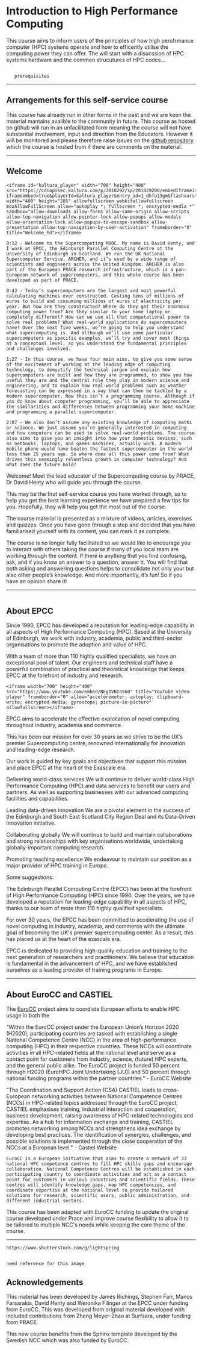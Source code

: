 # Introduction to High Performance Computing

This course aims to inform users of the principles of how high perofrmance computer (HPC) systems operate and how to efficently utilise the computing power they can offer. The will start with a disucssion of HPC systems hardware and the common strucutures of HPC codes…

```{prereq}

   prerequisites

```

---

## Arrangements for this self-service course

This course has already run in other forms in the past and we are keen the material mantains avalible to the community in future. This course as hosted on github will run in an unfacilitated form meaning the course will not have substantial involvement, input and direction from the Educators. However it will be monitored and please therefore raise issues on the [github repository](https://github.com) which the course is hosted from if there are comments on the material. 

---

## Welcome

```{raw} html
<iframe id="kaltura_player" width="700" height="400" src="https://cdnapisec.kaltura.com/p/2010292/sp/201029200/embedIframeJs/uiconf_id/32599141/partner_id/2010292?iframeembed=true&playerId=kaltura_player&entry_id=1_dkfu13gm&flashvars[streamerType]=auto&amp;flashvars[localizationCode]=en&amp;flashvars[leadWithHTML5]=true&amp;flashvars[sideBarContainer.plugin]=true&amp;flashvars[sideBarContainer.position]=left&amp;flashvars[sideBarContainer.clickToClose]=true&amp;flashvars[chapters.plugin]=true&amp;flashvars[chapters.layout]=vertical&amp;flashvars[chapters.thumbnailRotator]=false&amp;flashvars[streamSelector.plugin]=true&amp;flashvars[EmbedPlayer.SpinnerTarget]=videoHolder&amp;flashvars[dualScreen.plugin]=true&amp;flashvars[Kaltura.addCrossoriginToIframe]=true&amp;&wid=1_ju8ohj3q" width="400" height="285" allowfullscreen webkitallowfullscreen mozAllowFullScreen allow="autoplay *; fullscreen *; encrypted-media *" sandbox="allow-downloads allow-forms allow-same-origin allow-scripts allow-top-navigation allow-pointer-lock allow-popups allow-modals allow-orientation-lock allow-popups-to-escape-sandbox allow-presentation allow-top-navigation-by-user-activation" frameborder="0" title="Welcome_hd"></iframe>
```

```{solution} Transcript
0:12 - Welcome to the Supercomputing MOOC. My name is David Henty, and I work at EPCC, the Edinburgh Parallel Computing Centre at the University of Edinburgh in Scotland. We run the UK National Supercomputer Service, ARCHER, and it’s used by a wide range of scientists and engineers across the United Kingdom. ARCHER is also part of the European PRACE research infrastructure, which is a pan-Europeon network of supercomputers, and this whole course has been developed as part of PRACE.

0:43 - Today’s supercomputers are the largest and most powerful calculating machines ever constructed. Costing tens of millions of euros to build and consuming millions of euros of electricity per year. But how are they constructed? Where do they get their enormous computing power from? Are they similar to your home laptop or completely different? How can we use all that computational power to solve real problems? What real-world applications do supercomputers have? Over the next five weeks, we’re going to help you understand what supercomputing is. And although we’ll use some particular supercomputers as specific examples, we’ll try and cover most things at a conceptual level, so you understand the fundamental principles and challenges involved.

1:27 - In this course, we have four main aims, to give you some sense of the excitement of working at the leading edge of computing technology, to demystify the technical jargon and explain how supercomputers are built and how they are programmed, to show you how useful they are and the central role they play in modern science and engineering, and to explain how real-world problems such as weather forecasting can be expressed in a way that can then be tackled by a modern supercomputer. Now this isn’t a programming course. Although if you do know about computer programming, you’ll be able to appreciate the similarities and differences between programming your home machine and programming a parallel supercomputer.

2:07 - We also don’t assume any existing knowledge of computing maths or science. We just assume you’re generally interested in computing and how computers can be used to solve real-world problems. The course also aims to give you an insight into how your domestic devices, such as netbooks, laptops, and games machines, actually work. A modern mobile phone would have beaten the fastest supercomputer in the world less than 25 years ago. So where does all this power come from? What drives this seemingly relentless growth in computer technology? And what does the future hold?
```


Welcome! Meet the lead educator of the Supercomputing course by PRACE, Dr David Henty who will guide you through the course.

This may be the first self-service course you have worked through, so to help you get the best learning experience we have prepared a few tips for you. Hopefully, they will help you get the most out of the course.

The course material is presented as a mixture of videos, articles, exercises and quizzes. Once you have gone through a step and decided that you have familiarised yourself with its content, you can mark it as complete.

The course is no longer fully facilitated so we would like to encourage you to interact with others taking the course if many of you local team are working through the content. If there is anything that you find confusing, ask, and if you know an answer to a question, answer it. You will find that both asking and answering questions helps to consolidate not only your but also other people’s knowledge. And more importantly, it’s fun! So if you have an opinion share it!

---


```{figure} ./../Part1_Supercomputing/images/BayesInterior.jpg
```

## About EPCC

Since 1990, EPCC has developed a reputation for leading-edge capability in all aspects of High Performance Computing (HPC). Based at the University of Edinburgh, we work with industry, academia, public and third-sector organisations to promote the adoption and value of HPC.

With a team of more than 110 highly qualified specialists, we have an exceptional pool of talent. Our engineers and technical staff have a powerful combination of practical and theoretical knowledge that keeps EPCC at the forefront of industry and research.

```{raw} html
<iframe width="700" height="400" src="https://www.youtube.com/embed/NEgbVNIo560" title="YouTube video player" frameborder="0" allow="accelerometer; autoplay; clipboard-write; encrypted-media; gyroscope; picture-in-picture" allowfullscreen></iframe>
```

EPCC aims to accelerate the effective exploitation of novel computing throughout industry, academia and commerce. 

This has been our mission for over 30 years as we strive to be the UK’s premier Supercomputing centre, renowned internationally for innovation and leading-edge research.

Our work is guided by key goals and objectives that support this mission and place EPCC at the heart of the Exascale era.

Delivering world-class services
We will continue to deliver world-class High Performance Computing (HPC) and data services to benefit our users and partners. As well as supporting businesses with our advanced computing facilities and capabilities.

Leading data-driven innovation 
We are a pivotal element in the success of the Edinburgh and South East Scotland City Region Deal and its Data-Driven Innovation initiative.

Collaborating globally
We will continue to build and maintain collaborations and strong relationships with key organisations worldwide, undertaking globally-important computing research.

Promoting teaching excellence
We endeavour to maintain our position as a major provider of HPC training in Europe.

Some suggestions:

The Edinburgh Parallel Computing Centre (EPCC) has been at the forefront of High Performance Computing (HPC) since 1990. Over the years, we have developed a reputation for leading-edge capability in all aspects of HPC, thanks to our team of more than 110 highly qualified specialists.

For over 30 years, the EPCC has been committed to accelerating the use of novel computing in industry, academia, and commerce with the ultimate goal of becoming the UK's premier supercomputing center. As a result, this has placed us at the heart of the exascale era.

EPCC is dedicated to providing high-quality education and training to the next generation of researchers and practitioners. We believe that education is fundamental in the advancement of HPC, and we have established ourselves as a leading provider of training programs in Europe. 

---

## About EuroCC and CASTIEL

The [EuroCC](https://www.eurocc-access.eu/about-us/the-projects/) project aims to coordiate European efforts to enable HPC usage in both the 

"Within the EuroCC project under the European Union’s Horizon 2020 (H2020), participating countries are tasked with establishing a single National Competence Centre (NCC) in the area of high-performance computing (HPC) in their respective countries. These NCCs will coordinate activities in all HPC-related fields at the national level and serve as a contact point for customers from industry, science, (future) HPC experts, and the general public alike. The EuroCC project is funded 50 percent through H2020 (EuroHPC Joint Undertaking [JU]) and 50 percent through national funding programs within the partner countries." - EuroCC Website

"The Coordination and Support Action (CSA) CASTIEL leads to cross-European networking activities between National Competence Centres (NCCs) in HPC-related topics addressed through the EuroCC project. CASTIEL emphasises training, industrial interaction and cooperation, business development, raising awareness of HPC-related technologies and expertise. As a hub for information exchange and training, CASTIEL promotes networking among NCCs and strengthens idea exchange by developing best practices. The identification of synergies, challenges, and possible solutions is implemented through the close cooperation of the NCCs at a European level." - Castiel Website

```{danger}
EuroCC is a European initiative that aims to create a network of 33 national HPC competence centres to fill HPC skills gaps and encourage collaboration. National Competence Centres will be established in each participating country to coordinate activities and act as a contact point for customers in various industries and scientific fields. These centres will identify knowledge gaps, map HPC competencies, and coordinate expertise at the national level to provide tailored solutions for research, scientific users, public administration, and different industrial sectors.
```


This course has been adapted with EuroCC funding to update the original course developed under Prace and improve course flexibility to allow it to be tailored to multiple NCC's needs while keeping the core theme of the course.

---

```{figure} ./../Part1_Supercomputing/images/large_hero_a8f32791-5354-4a66-aeb0-79352dedae18.jpg
https://www.shutterstock.com/g/lightspring
```
```{danger}

need reference for this image
```

## Acknowledgements

This material has been developed by James Richings, Stephen Farr, Manos Farsarakis, David Henty and Weronika Filinger at the EPCC under funding from EuroCC.
This was developed from original material developed with included contributions from Zheng Meyer-Zhao at Surfsara, under funding from PRACE.

This new course benefits from the Sphinx template developed by the Swedish NCC which was also funded by EuroCC.
